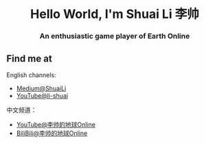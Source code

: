 <h1 align="center">Hello World, I'm Shuai Li 李帅</h1>
<h3 align="center">An enthusiastic game player of Earth Online</h3>

## Find me at

English channels:
- [Medium@ShuaiLi](https://bytefish.medium.com/)
- [YouTube@li-shuai](https://www.youtube.com/channel/UC9VmSEzrvipwtJdTaVBLttA)

中文频道：
- [YouTube@李帅的地球Online](https://www.youtube.com/channel/UCMsUNIYRi60iYW0V9f3jjng)
- [BiliBili@李帅的地球Online](https://space.bilibili.com/67963642)



